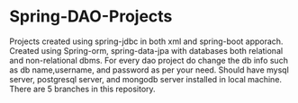 # Spring-DAO-Projects
Projects created using spring-jdbc in both xml and spring-boot apporach. Created using Spring-orm, spring-data-jpa with databases both relational and non-relational dbms.
For every dao project do change the db info such as db name,username, and password as per your need.
Should have mysql server, postgresql server, and mongodb server installed in local machine.
There are 5 branches in this repository.
